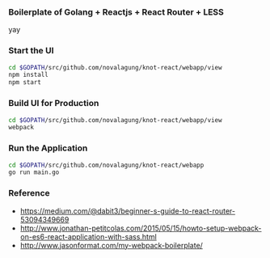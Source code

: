 ### Boilerplate of Golang + Reactjs + React Router + LESS

yay

### Start the UI

```bash
cd $GOPATH/src/github.com/novalagung/knot-react/webapp/view
npm install
npm start
```

### Build UI for Production

```bash
cd $GOPATH/src/github.com/novalagung/knot-react/webapp/view
webpack
```

### Run the Application

```bash
cd $GOPATH/src/github.com/novalagung/knot-react/webapp
go run main.go
``` 

### Reference

 - https://medium.com/@dabit3/beginner-s-guide-to-react-router-53094349669
 - http://www.jonathan-petitcolas.com/2015/05/15/howto-setup-webpack-on-es6-react-application-with-sass.html
 - http://www.jasonformat.com/my-webpack-boilerplate/